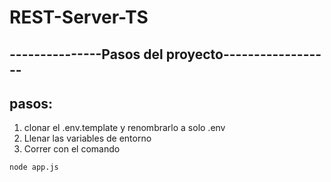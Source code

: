 # REST-Server-TS

## ---------------Pasos del proyecto------------------

## pasos:
1. clonar el .env.template y renombrarlo a solo .env
2. Llenar las variables de entorno
3. Correr con el comando
```
node app.js
```